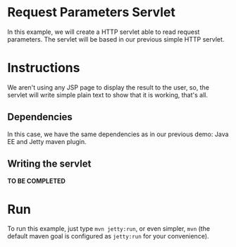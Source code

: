 # Request Parameters Servlet

In this example, we will create a HTTP servlet able to read request parameters.
The servlet will be based in our previous simple HTTP servlet.

# Instructions

We aren't using any JSP page to display the result to the user, so, the servlet
will write simple plain text to show that it is working, that's all.

## Dependencies

In this case, we have the same dependencies as in our previous demo: Java EE and
Jetty maven plugin.

## Writing the servlet

**TO BE COMPLETED**

# Run

To run this example, just type `mvn jetty:run`, or even simpler, `mvn` (the default
maven goal is configured as `jetty:run` for your convenience).

